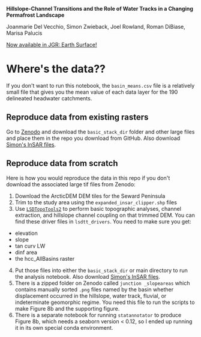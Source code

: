 **Hillslope-Channel Transitions and the Role of Water Tracks in a Changing Permafrost Landscape**

Joanmarie Del Vecchio, Simon Zwieback, Joel Rowland, Roman DiBiase, Marisa Palucis

[Now available in JGR: Earth Surface!](https://agupubs.onlinelibrary.wiley.com/doi/full/10.1029/2023JF007156)

# Where's the data??
If you don't want to run this notebook, the `basin_means.csv` file is a relatively small file that gives you the mean value of each data layer for the 190 delineated headwater catchments. 
## Reproduce data from existing rasters
Go to [Zenodo](https://doi.org/10.5281/zenodo.7708691) and download the `basic_stack_dir` folder and other large files and place them in the repo you download from GitHub. Also download [Simon's InSAR files](https://doi.org/10.5281/zenodo.7542485). 
## Reproduce data from scratch
Here is how you would reproduce the data in this repo if you don't download the associated large tif files from Zenodo:
1. Download the ArcticDEM DEM tiles for the Seward Peninsula
2. Trim to the study area using the `expanded_insar_clipper.shp` files
3. Use [`LSDTopoTools2`](https://lsdtopotools.github.io/LSDTT_documentation/) to perform basic topographic analyses, channel extraction, and hillslope channel coupling on that trimmed DEM. You can find these driver files in `lsdtt_drivers`. You need to make sure you get:
- elevation
- slope
- tan curv LW
- dinf area
- the hcc_AllBasins raster
4. Put those files into either the `basic_stack_dir` or main directory to run the analysis notebook. Also download [Simon's InSAR files](https://doi.org/10.5281/zenodo.7542485). 
5. There is a zipped folder on Zenodo called `junction _slopeareas` which contains manually sorted `.png` files named by the basin whether displacement occurred in the hillslope, water track, fluvial, or indeterminate geomorphic regime. You need this file to run the scripts to make Figure 8b and the supporting figure. 
6. There is a separate notebook for running `statannotator` to produce Figure 8b, which needs a seaborn version < 0.12, so I ended up running it in its own special conda environment. 

